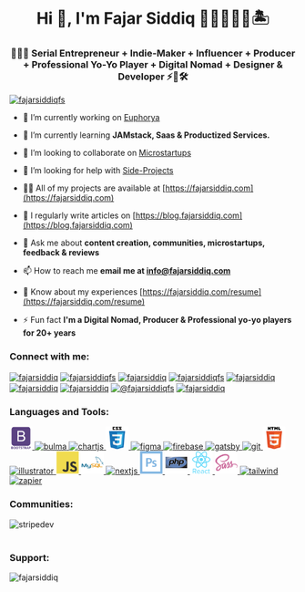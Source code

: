 <h1 align="center">Hi 👋, I'm Fajar Siddiq 👨🏻‍💻🇸🇬🏝️</h1>
<h3 align="center">👨🏻‍💻 Serial Entrepreneur + Indie-Maker + Influencer + Producer + Professional Yo-Yo Player + Digital Nomad + Designer & Developer ⚡🚀🛠️</h3>

<p align="left"> <a href="https://twitter.com/fajarsiddiqfs" target="blank"><img src="https://img.shields.io/twitter/follow/fajarsiddiqfs?logo=twitter&style=for-the-badge" alt="fajarsiddiqfs" /></a> </p>

- 🔭 I’m currently working on [Euphorya](https://euphoryadesign.com)

- 🌱 I’m currently learning **JAMstack, Saas & Productized Services.**

- 👯 I’m looking to collaborate on [Microstartups](https://microstartups.xyz)

- 🤝 I’m looking for help with [Side-Projects](https://fajarsiddiq.com/projects)

- 👨‍💻 All of my projects are available at [https://fajarsiddiq.com](https://fajarsiddiq.com)

- 📝 I regularly write articles on [https://blog.fajarsiddiq.com](https://blog.fajarsiddiq.com)

- 💬 Ask me about **content creation, communities, microstartups, feedback & reviews**

- 📫 How to reach me **email me at info@fajarsiddiq.com**

- 📄 Know about my experiences [https://fajarsiddiq.com/resume](https://fajarsiddiq.com/resume)

- ⚡ Fun fact **I'm a Digital Nomad, Producer & Professional yo-yo players for 20+ years**

<h3 align="left">Connect with me:</h3>
<p align="left">
<a href="https://dev.to/fajarsiddiq" target="blank"><img align="center" src="https://cdn.jsdelivr.net/npm/simple-icons@3.0.1/icons/dev-dot-to.svg" alt="fajarsiddiq" height="30" width="40" /></a>
<a href="https://twitter.com/fajarsiddiqfs" target="blank"><img align="center" src="https://raw.githubusercontent.com/rahuldkjain/github-profile-readme-generator/master/src/images/icons/Social/twitter.svg" alt="fajarsiddiqfs" height="30" width="40" /></a>
<a href="https://linkedin.com/in/fajarsiddiq" target="blank"><img align="center" src="https://raw.githubusercontent.com/rahuldkjain/github-profile-readme-generator/master/src/images/icons/Social/linked-in-alt.svg" alt="fajarsiddiq" height="30" width="40" /></a>
<a href="https://fb.com/fajarsiddiqfs" target="blank"><img align="center" src="https://raw.githubusercontent.com/rahuldkjain/github-profile-readme-generator/master/src/images/icons/Social/facebook.svg" alt="fajarsiddiqfs" height="30" width="40" /></a>
<a href="https://instagram.com/fajarsiddiq" target="blank"><img align="center" src="https://raw.githubusercontent.com/rahuldkjain/github-profile-readme-generator/master/src/images/icons/Social/instagram.svg" alt="fajarsiddiq" height="30" width="40" /></a>
<a href="https://dribbble.com/fajarsiddiq" target="blank"><img align="center" src="https://raw.githubusercontent.com/rahuldkjain/github-profile-readme-generator/master/src/images/icons/Social/dribbble.svg" alt="fajarsiddiq" height="30" width="40" /></a>
<a href="https://www.behance.net/fajarsiddiq" target="blank"><img align="center" src="https://raw.githubusercontent.com/rahuldkjain/github-profile-readme-generator/master/src/images/icons/Social/behance.svg" alt="fajarsiddiq" height="30" width="40" /></a>
<a href="https://medium.com/@fajarsiddiqfs" target="blank"><img align="center" src="https://raw.githubusercontent.com/rahuldkjain/github-profile-readme-generator/master/src/images/icons/Social/medium.svg" alt="@fajarsiddiqfs" height="30" width="40" /></a>
<a href="https://www.youtube.com/c/fajarsiddiq" target="blank"><img align="center" src="https://raw.githubusercontent.com/rahuldkjain/github-profile-readme-generator/master/src/images/icons/Social/youtube.svg" alt="fajarsiddiq" height="30" width="40" /></a>
</p>

<h3 align="left">Languages and Tools:</h3>
<p align="left"> <a href="https://getbootstrap.com" target="_blank"> <img src="https://raw.githubusercontent.com/devicons/devicon/master/icons/bootstrap/bootstrap-plain-wordmark.svg" alt="bootstrap" width="40" height="40"/> </a> <a href="https://bulma.io/" target="_blank"> <img src="https://raw.githubusercontent.com/gilbarbara/logos/804dc257b59e144eaca5bc6ffd16949752c6f789/logos/bulma.svg" alt="bulma" width="40" height="40"/> </a> <a href="https://www.chartjs.org" target="_blank"> <img src="https://www.chartjs.org/media/logo-title.svg" alt="chartjs" width="40" height="40"/> </a> <a href="https://www.w3schools.com/css/" target="_blank"> <img src="https://raw.githubusercontent.com/devicons/devicon/master/icons/css3/css3-original-wordmark.svg" alt="css3" width="40" height="40"/> </a> <a href="https://www.figma.com/" target="_blank"> <img src="https://www.vectorlogo.zone/logos/figma/figma-icon.svg" alt="figma" width="40" height="40"/> </a> <a href="https://firebase.google.com/" target="_blank"> <img src="https://www.vectorlogo.zone/logos/firebase/firebase-icon.svg" alt="firebase" width="40" height="40"/> </a> <a href="https://www.gatsbyjs.com/" target="_blank"> <img src="https://www.vectorlogo.zone/logos/gatsbyjs/gatsbyjs-icon.svg" alt="gatsby" width="40" height="40"/> </a> <a href="https://git-scm.com/" target="_blank"> <img src="https://www.vectorlogo.zone/logos/git-scm/git-scm-icon.svg" alt="git" width="40" height="40"/> </a> <a href="https://www.w3.org/html/" target="_blank"> <img src="https://raw.githubusercontent.com/devicons/devicon/master/icons/html5/html5-original-wordmark.svg" alt="html5" width="40" height="40"/> </a> <a href="https://www.adobe.com/in/products/illustrator.html" target="_blank"> <img src="https://www.vectorlogo.zone/logos/adobe_illustrator/adobe_illustrator-icon.svg" alt="illustrator" width="40" height="40"/> </a> <a href="https://developer.mozilla.org/en-US/docs/Web/JavaScript" target="_blank"> <img src="https://raw.githubusercontent.com/devicons/devicon/master/icons/javascript/javascript-original.svg" alt="javascript" width="40" height="40"/> </a> <a href="https://www.mysql.com/" target="_blank"> <img src="https://raw.githubusercontent.com/devicons/devicon/master/icons/mysql/mysql-original-wordmark.svg" alt="mysql" width="40" height="40"/> </a> <a href="https://nextjs.org/" target="_blank"> <img src="https://cdn.worldvectorlogo.com/logos/nextjs-3.svg" alt="nextjs" width="40" height="40"/> </a> <a href="https://www.photoshop.com/en" target="_blank"> <img src="https://raw.githubusercontent.com/devicons/devicon/master/icons/photoshop/photoshop-line.svg" alt="photoshop" width="40" height="40"/> </a> <a href="https://www.php.net" target="_blank"> <img src="https://raw.githubusercontent.com/devicons/devicon/master/icons/php/php-original.svg" alt="php" width="40" height="40"/> </a> <a href="https://reactjs.org/" target="_blank"> <img src="https://raw.githubusercontent.com/devicons/devicon/master/icons/react/react-original-wordmark.svg" alt="react" width="40" height="40"/> </a> <a href="https://sass-lang.com" target="_blank"> <img src="https://raw.githubusercontent.com/devicons/devicon/master/icons/sass/sass-original.svg" alt="sass" width="40" height="40"/> </a> <a href="https://tailwindcss.com/" target="_blank"> <img src="https://www.vectorlogo.zone/logos/tailwindcss/tailwindcss-icon.svg" alt="tailwind" width="40" height="40"/> </a> <a href="https://zapier.com" target="_blank"> <img src="https://www.vectorlogo.zone/logos/zapier/zapier-icon.svg" alt="zapier" width="40" height="40"/> </a> </p>

<h3 align="left">Communities:</h3>
<p><a href="https://github.com/stripe-samples"> <img align="left" src="https://i.ibb.co/g4VjQxq/stripe-partner-badge-community-blurple.png" height="50" width="280" alt="stripedev" /></a></p><br><br>

<h3 align="left">Support:</h3>
<p><a href="https://www.buymeacoffee.com/fajarsiddiq"> <img align="left" src="https://cdn.buymeacoffee.com/buttons/v2/default-yellow.png" height="50" width="210" alt="fajarsiddiq" /></a></p><br><br>

